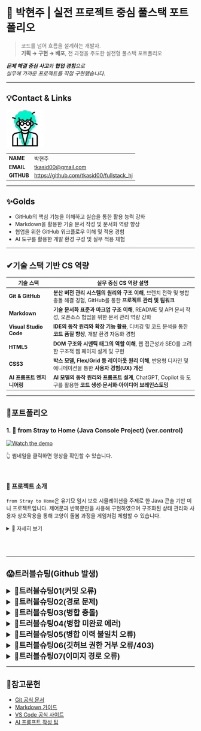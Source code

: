 # 🚀 박현주 | 실전 프로젝트 중심 풀스택 포트폴리오

> 코드를 넘어 흐름을 설계하는 개발자.  
**기획 → 구현 → 배포**, 전 과정을 주도한 실전형 풀스택 포트폴리오

***문제 해결 중심 사고**와 **협업 경험**으로  
실무에 가까운 프로젝트를 직접 구현했습니다.*


---
<!-- 이름, 이메일, 깃허브 주소, 포트폴리오 2*4의 테이블 형식으로-->
## 💡Contact & Links
<img src="./track001_github/3319946_수정.gif"
    alt="프로필" width="100"/>

|||
|-|-|
|**NAME**|박현주|
|**EMAIL**|tkasid00@gmail.com|
|**GITHUB**|https://github.com/tkasid00/fullstack_hj|


---
<!-- Track001 github -->
## ✨Golds
- GitHub의 핵심 기능을 이해하고 실습을 통한 활용 능력 강화
- Markdown을 활용한 기술 문서 작성 및 문서화 역량 향상
- 협업을 위한 GitHub 워크플로우 이해 및 적용 경험
- AI 도구를 활용한 개발 환경 구성 및 실무 적용 체험

---

## ✔기술 스택 기반 CS 역량

| 기술 스택                | 실무 중심 CS 역량 설명                                                                                   |
|--------------------------|--------------------------------------------------------------------------------------------------------|
| **Git & GitHub**         | **분산 버전 관리 시스템의 원리와 구조 이해**, 브랜치 전략 및 병합 충돌 해결 경험, GitHub를 통한 **프로젝트 관리 및 팀워크** |
| **Markdown**             | **기술 문서화 표준과 마크업 구조 이해**, README 및 API 문서 작성, 오픈소스 협업을 위한 문서 관리 역량 강화         |
| **Visual Studio Code**   | **IDE의 동작 원리와 확장 기능 활용**, 디버깅 및 코드 분석을 통한 **코드 품질 향상**, 개발 환경 자동화 경험         |
| **HTML5**                | **DOM 구조와 시맨틱 태그의 역할 이해**, 웹 접근성과 SEO를 고려한 구조적 웹 페이지 설계 및 구현                   |
| **CSS3**                 | **박스 모델, Flex/Grid 등 레이아웃 원리 이해**, 반응형 디자인 및 애니메이션을 통한 **사용자 경험(UX) 개선**        |
| **AI 프롬프트 엔지니어링** | **AI 모델의 동작 원리와 프롬프트 설계**, ChatGPT, Copilot 등 도구를 활용한 **코드 생성·문서화·아이디어 브레인스토밍** |

---

## 📌포트폴리오


### 1. 🎥 from Stray to Home (Java Console Project) (ver.control)

[![Watch the demo](https://img.youtube.com/vi/vPgugGnh1l8/0.jpg)](https://www.youtube.com/watch?v=vPgugGnh1l8)

👆 썸네일을 클릭하면 영상을 확인할 수 있습니다.

<br/>
<!--[![Watch the demo](./track002_web_basic/img/sum/javasto.jpg)](https://www.youtube.com/watch?v=vPgugGnh1l8)    //썸네일 깨질 경우 교체
-->

### 🐾 프로젝트 소개
`from Stray to Home`은 유기묘 임시 보호 시뮬레이션을 주제로 한 Java 콘솔 기반 미니 프로젝트입니다.
제어문과 반복문만을 사용해 구현하였으며 구조화된 상태 관리와 사용자 상호작용을 통해 고양이 돌봄 과정을 게임처럼 체험할 수 있습니다.

<details>
  <summary>📖 자세히 보기</summary>

<br>

### 🎯 주요 기능

* **보호자 등록 및 로그인 시스템**  
  사용자는 보호자로 등록한 후 로그인하여 활동을 진행할 수 있습니다.

* **고양이 상태 관리**  
  고양이의 `행복`, `신뢰`, `건강`, `위생` 상태를 수치화하여 관리합니다.

* **다양한 돌봄 활동**  
  식사, 간식, 놀이, 화장실 청소, 병원 방문 등 다양한 활동을 통해 고양이의 상태를 향상시킬 수 있습니다.

* **환경 개선 시스템**  
  돌봄 활동을 통해 획득한 보너스 포인트로 식기, 화장실, 장난감 등을 업그레이드할 수 있습니다.

* **레벨 시스템**  
  고양이의 상태에 따라 1~4단계로 변화하며 조건을 만족하면 입양 또는 보호소로의 반환이 가능합니다.

---

### 💡 기술 스택

* **언어**: Java  
* **구현 방식**: 순수 Java 제어문 (`if`, `switch`, `for`, `while`)을 이용한 콘솔 기반 구현  
* **사용자 인터페이스**: 콘솔 출력 기반 UI

---

### 🛠️ 향후 개선 예정 사항

* 클래스와 메서드를 활용한 구조화  
* 파일 입출력을 통한 데이터 저장 기능 추가  
* 고양이의 상태에 따른 다양한 돌발 이벤트 추가(확률)  
* GUI(JavaFX 등) 적용을 통한 사용자 친화적인 인터페이스 구현  
* 유닛 테스트를 통한 안정성 확보

---

### 📌 개발 목적

* 자바의 기본 문법(제어문, 변수, 조건문 등)을 실제 프로젝트에 적용  
* 콘솔 환경에서 로직 구조화 경험  
* 사용자의 행동에 따라 변화하는 상태를 시뮬레이션하는 모델 설계

---

### 👨‍💻 개발자 한마디

> 단순한 제어문만으로도 작지만 의미 있는 프로그램을 만들 수 있다는 걸 느꼈습니다.  
> 앞으로는 객체지향적인 구조로 발전시켜 나갈 계획이며 다양한 이벤트와 더 나은 사용자 경험을 제공하는 애플리케이션으로 성장시키고 싶습니다.

</details>



<br/>
<br/>
<br/>

---

## 😱트러블슈팅(Github 발생)

<details>
<summary style="font-size:20px; font-weight:bold;">📌트러블슈팅01(커밋 오류)</summary>

**[문제점]**  
- 파일 수정 후 커밋하려 했으나 변경 사항이 스테이지에 올라가지 않아 커밋이 되지 않음.

**[오류 코드]**   
```bash
$ git commit -m "git 수정 후 다시 올리기"
On branch master
Changes not staged for commit:
  (use "git add <file>..." to update what will be committed)
  (use "git restore <file>..." to discard changes in working directory)
        modified:   day001.md

no changes added to commit (use "git add" and/or "git commit -a")
```

**[원인 분석]**  
- 파일을 수정한 뒤 저장(ctrl+s)을 하지 않아 실제로 변경된 내용이 반영되지 않았음.

**[해결 방안]**  
- 파일을 저장한 뒤 `git add <파일명>` 또는 `git add .`로 변경 사항을 스테이지에 추가하고 커밋을 진행.

**[느낀점]**  
- 커밋 전에는 반드시 파일이 저장되었는지 확인해야 하며, 작은 실수 하나가 커밋 과정에서 오류를 발생시킬 수 있음을 경험함.  
- 기본적인 Git 워크플로우(수정→저장→add→commit)의 중요성을 다시 한 번 인식함.
</details>


<details>
<summary style="font-size:20px; font-weight:bold;">📌트러블슈팅02(경로 문제)</summary>

**[문제점]**  
- `git add .` 명령어 실행 시 시스템 폴더에 접근 권한이 없어 수많은 warning과 fatal error가 발생함.

**[오류 코드]**  
```bash
tj-bu-703-20@DESKTOP-L48OJRJ MINGW64 ~ (master)
$ git add .
warning: could not open directory 'AppData/Local/Application Data/': Permission denied
warning: could not open directory 'AppData/Local/History/': Permission denied
warning: could not open directory 'AppData/Local/Microsoft/Windows/INetCache/Content.IE5/': Permission denied
warning: could not open directory 'AppData/Local/Microsoft/Windows/Temporary Internet Files/': Permission denied
warning: could not open directory 'AppData/Local/Temp/WinSAT/': Permission denied
warning: could not open directory 'AppData/Local/Temporary Internet Files/': Permission denied
warning: could not open directory 'AppData/Roaming/Microsoft/Windows/Start Menu/프로그램/': Permission denied
warning: could not open directory 'Application Data/': Permission denied
warning: could not open directory 'Cookies/': Permission denied
warning: could not open directory 'Documents/My Music/': Permission denied
warning: could not open directory 'Documents/My Pictures/': Permission denied
warning: could not open directory 'Documents/My Videos/': Permission denied
warning: could not open directory 'Local Settings/': Permission denied
warning: could not open directory 'My Documents/': Permission denied
warning: could not open directory 'NetHood/': Permission denied
warning: could not open directory 'PrintHood/': Permission denied
warning: could not open directory 'Recent/': Permission denied
warning: could not open directory 'SendTo/': Permission denied
warning: could not open directory 'Templates/': Permission denied
warning: could not open directory '시작 메뉴/': Permission denied
warning: in the working copy of '.gitconfig', LF will be replaced by CRLF the next time Git touches it
warning: in the working copy of '.lesshst', LF will be replaced by CRLF the next time Git touches it
warning: in the working copy of '.vscode/argv.json', LF will be replaced by CRLF the next time Git touches it
error: open("AppData/Local/Comms/UnistoreDB/USS.jtx"): Permission denied
error: unable to index file 'AppData/Local/Comms/UnistoreDB/USS.jtx'
fatal: adding files failed
```

**[원인 분석]**  
- 작업 디렉토리를 상위 폴더(홈 디렉토리)로 지정한 상태에서 `git add .`를 실행하여 시스템 폴더까지 Git이 스캔함.
- Windows 사용자 폴더에는 권한이 제한된 시스템 디렉토리가 많아, 접근 시 오류가 발생함.

**[해결 방안]**  
- 반드시 프로젝트 폴더에서 Git 명령어를 실행하여, 불필요한 시스템 폴더가 Git의 관리 대상에 포함되지 않도록 경로를 재설정함.
- 작업 폴더를 정확하게 지정한 후 `git add .`를 실행하면 정상적으로 동작함.

**[느낀점]** 
- Git 명령어를 사용할 때는 반드시 현재 작업 경로를 확인해야 하며 실수로 상위 폴더에서 실행하면 시스템 파일까지 스캔되어 권한 문제로 오류가 발생할 수 있음을 알게 됨.  
- 프로젝트 폴더 구조와 경로 관리의 중요성을 체감함.
</details>


<details>
<summary style="font-size:20px; font-weight:bold;">📌트러블슈팅03(병합 충돌)</summary>



**[문제점]**  
- `git pull origin master` 실행 시 병합되지 않은 변경 사항이 있어 merge conflict가 발생함.

**[오류 코드]**  
```bash
$ git pull origin master
remote: Enumerating objects: 5, done.
remote: Counting objects: 100% (5/5), done.
remote: Compressing objects: 100% (3/3), done.
remote: Total 3 (delta 1), reused 0 (delta 0), pack-reused 0 (from 0)
Unpacking objects: 100% (3/3), 946 bytes | 105.00 KiB/s, done.
From https://github.com/tkasid00/fullstack_hj
 * branch            master     -> FETCH_HEAD
   f46d107..504ab2c  master     -> origin/master
Auto-merging day002.md
CONFLICT (content): Merge conflict in day002.md
Automatic merge failed; fix conflicts and then commit the result.
```

**[원인 분석]**  
- 로컬과 원격 저장소의 동일 파일에 서로 다른 변경 사항이 있어 자동 병합이 불가능한 상태에서 pull을 시도함.

**[해결 방안]**  
- 충돌 파일을 직접 수정하여 병합한 뒤,  
  `git add .` → `git commit -m "오류 해결"` → `git pull origin master` → `git push origin master` 순서로 정상적으로 병합 및 푸시함.

**[느낀점]**  
- 협업 환경에서는 충돌이 자주 발생할 수 있으므로 충돌 해결 방법과 병합 과정에 익숙해지는 것이 중요함.  
- 충돌 상황을 두려워하지 않고 차분하게 원인 파악과 해결 절차를 밟는 습관이 필요함.  
- 특히 실무에서는 팀원과의 적극적인 소통이 문제 해결과 원활한 협업에 매우 중요하다는 것을 깨달음.
</details>


<details>
<summary style="font-size:20px; font-weight:bold;">📌트러블슈팅04(병합 미완료 에러) </summary>
 

**[문제점]**  
- 병합이 완료되지 않은 상태에서 추가 pull을 시도하여 "You have not concluded your merge (MERGE_HEAD exists)" 에러가 발생함.

**[오류 코드]**  
```bash
$ git pull origin master
error: You have not concluded your merge (MERGE_HEAD exists).
hint: Please, commit your changes before merging.
fatal: Exiting because of unfinished merge.
```

**[원인 분석]**  
- 이전 병합 작업이 완료되지 않은 상태에서 추가로 pull을 시도함.
- Git은 병합 중인 상태를 명확히 관리하므로, 병합이 끝나지 않은 상황에서는 추가 작업이 불가능함.

**[해결 방안]**  
- 병합 중인 파일을 수정 및 저장한 뒤 `git add .` → `git commit -m "merge 완료"`로 병합을 마무리한 후 pull/push를 재시도함.

**[느낀점]**  
- Git은 병합 중인 상태를 명확히 관리하므로 병합이 끝나지 않은 상황에서는 추가 작업이 불가능함을 알게 됨.  
- 단계별로 작업을 마무리하는 습관과 Git의 상태 메시지를 꼼꼼히 확인하는 것이 중요함.
</details>



<details>
<summary style="font-size:20px; font-weight:bold;">📌트러블슈팅05(병합 이력 불일치 오류) </summary>

**[문제점]**  
- 새 컴퓨터에서 Git 저장소를 세팅하고 `git pull origin master` 명령어를 실행했을 때,  
  `fatal: refusing to merge unrelated histories` 오류가 발생함.

**[오류 코드]**  
```bash
$ git pull origin master
remote: Enumerating objects: 344, done.
remote: Counting objects: 100% (62/62), done.
remote: Compressing objects: 100% (53/53), done.
remote: Total 344 (delta 26), reused 28 (delta 7), pack-reused 282 (from 1)
Receiving objects: 100% (344/344), 4.66 MiB | 13.07 MiB/s, done.
Resolving deltas: 100% (144/144), done.
From https://github.com/tkasid00/fullstack_hj
 * branch            master     -> FETCH_HEAD
 * [new branch]      master     -> origin/master
fatal: refusing to merge unrelated histories
```

**[원인 분석]**  
- 로컬 저장소와 원격 저장소가 각각 독립적으로 생성되어 커밋 이력이 서로 연결되어 있지 않음.
- 새 컴퓨터에서 `git init`으로 저장소를 만들고 원격 저장소와 연결한 뒤 pull을 시도했으나  
  두 저장소의 커밋 이력이 달라 Git이 병합을 거부함.

**[해결 방안]**  
- `git pull origin master --allow-unrelated-histories` 명령어를 사용하여 강제로 병합을 진행함.
- 병합 과정에서 충돌이 발생할 수 있으므로, 충돌 파일을 직접 수정한 뒤  
  `git add .` → `git commit -m "병합 이력 불일치 해결"`로 병합을 마무리함.

**[느낀점]**  
- 새 환경에서 Git 저장소를 세팅할 때는 로컬과 원격 저장소의 이력이 일치하는지 반드시 확인해야 함.
- `--allow-unrelated-histories` 옵션을 통해 병합할 수 있지만, 충돌 해결 등 추가 작업이 필요하므로  
  병합 과정에 대한 이해와 신중한 접근이 중요함을 깨달음.
</details>



<details>
<summary style="font-size:20px; font-weight:bold;">📌트러블슈팅06(깃허브 권한 거부 오류/403) </summary>

**[문제점]**  
- `git push origin dev-tkasid00` 명령어 실행 시  
  `remote: Permission to tkasid00/fullstack_20250825.git denied to HSH703.`  
  `fatal: unable to access ... error: 403` 오류가 발생함.

**[오류 코드]**  
```bash
PS D:\HYUNJU\workspace\fullstack_20250825> git push origin dev-tkasid00
remote: Permission to tkasid00/fullstack_20250825.git denied to HSH703.
fatal: unable to access 'https://github.com/tkasid00/fullstack_20250825.git/': The requested URL returned error: 403
```

**[원인 분석]**  
- 현재 로그인된 깃허브 계정(HSH703)에게 해당 저장소(tkasid00/fullstack_20250825)에 대한 푸시 권한이 없음.
- 저장소 소유자 또는 협업자로 등록되지 않은 계정으로 푸시를 시도했기 때문에 권한 거부(403)가 발생함.

**[해결 방안]**  
- 저장소 소유자에게 협업자(Contributor)로 추가해 달라고 요청.
- 또는 자신의 계정으로 포크(fork)한 저장소에 푸시하거나 올바른 계정으로 인증 정보를 변경함.
- 인증 정보를 변경하려면 `git config --global user.name` 및 `git config --global user.email`을 올바른 계정으로 설정하고  
  필요 시 GitHub에 로그인된 계정을 변경하거나 **캐시된 인증 정보를 삭제함.**

**[느낀점]**  
- 깃허브 저장소에 푸시하려면 반드시 해당 저장소에 대한 권한이 필요함을 알게 됨.
- 협업 시에는 권한 관리와 계정 설정을 꼼꼼히 확인해야 하며 권한 문제 발생 시 당황하지 말고 원인을 파악해 해결하는 것이 중요함.
</details>


<details>
<summary style="font-size:20px; font-weight:bold;">📌트러블슈팅07(이미지 경로 오류)</summary>

**[문제점]**  
- 이미지가 페이지에 표시되지 않음

**[오류 코드]**  
```bash
브라우저 콘솔에 GET ./track001_github/3319946_수정.gif 404 (Not Found) 오류 발생
```

**[원인 분석]**  
- ./track001_github/... 경로는 현재 HTML 파일 기준의 상대 경로이며 실제 디렉토리 구조에서는 track001_github 폴더가 상위 디렉토리에 위치
- 따라서 경로가 잘못 지정되어 이미지 파일을 찾지 못함


**[해결 방안]**  
- 경로를 ../track001_github/~로 수정하여 상위 디렉토리에서 이미지 파일을 참조하도록 변경.


**[느낀점]**  
- 상대 경로는 현재 파일 위치 기준이므로 디렉토리 구조를 정확히 파악하는 것이 중요함
- 작은 경로 실수도 UI에 큰 영향을 줄 수 있으니 꼼꼼한 확인이 필요함
</details>


---

## 📜참고문헌

- [Git 공식 문서](https://git-scm.com/doc)  
- [Markdown 가이드](https://www.markdownguide.org/basic-syntax/)  
- [VS Code 공식 사이트](https://code.visualstudio.com/)  
- [AI 프롬프트 작성 팁](https://learn.microsoft.com/en-us/azure/ai-foundry/openai/concepts/prompt-engineering?tabs=chat)